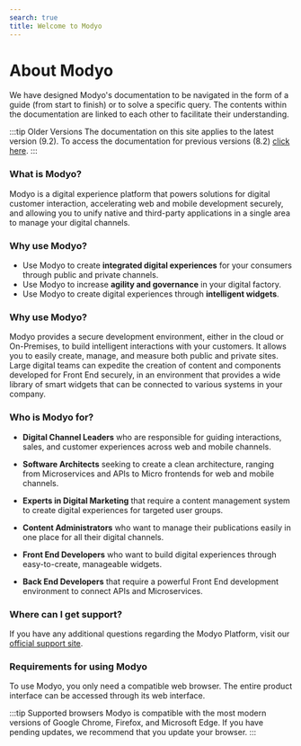 ```yaml
---
search: true
title: Welcome to Modyo
---
```


# About Modyo

We have designed Modyo's documentation to be navigated in the form of a guide (from start to finish) or to solve a specific query. The contents within the documentation are linked to each other to facilitate their understanding.

:::tip Older Versions
The documentation on this site applies to the latest version (9.2). To access the documentation for previous versions (8.2) [click here](/assets/pdf/Modyo82Docs.pdf). 
:::

### What is Modyo?

Modyo is a digital experience platform that powers solutions for digital customer interaction, accelerating web and mobile development securely, and allowing you to unify native and third-party applications in a single area to manage your digital channels.

### Why use Modyo?

* Use Modyo to create **integrated digital experiences** for your consumers through public and private channels.
* Use Modyo to increase **agility and governance** in your digital factory.
* Use Modyo to create digital experiences through **intelligent widgets**.

### Why use Modyo?

Modyo provides a secure development environment, either in the cloud or On-Premises, to build intelligent interactions with your customers. It allows you to easily create, manage, and measure both public and private sites. Large digital teams can expedite the creation of content and components developed for Front End securely, in an environment that provides a wide library of smart widgets that can be connected to various systems in your company.

### Who is Modyo for?

* **Digital Channel Leaders** who are responsible for guiding interactions, sales, and customer experiences across web and mobile channels.

* **Software Architects** seeking to create a clean architecture, ranging from Microservices and APIs to Micro frontends for web and mobile channels.

* **Experts in Digital Marketing** that require a content management system to create digital experiences for targeted user groups.

* **Content Administrators** who want to manage their publications easily in one place for all their digital channels.

* **Front End Developers** who want to build digital experiences through easy-to-create, manageable widgets.

* **Back End Developers** that require a powerful Front End development environment to connect APIs and Microservices.

### Where can I get support?

If you have any additional questions regarding the Modyo Platform, visit our [official support site](https://support.modyo.com/hc/en-us).

### Requirements for using Modyo

To use Modyo, you only need a compatible web browser. The entire product interface can be accessed through its web interface.

:::tip Supported browsers
Modyo is compatible with the most modern versions of Google Chrome, Firefox, and Microsoft Edge.
If you have pending updates, we recommend that you update your browser.
:::
